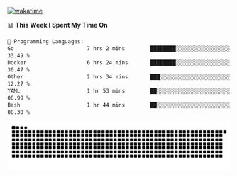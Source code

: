 [![wakatime](https://wakatime.com/badge/user/384f91c6-4eee-411f-8f3b-1b691f58a544.svg)](https://wakatime.com/@384f91c6-4eee-411f-8f3b-1b691f58a544)

<!--START_SECTION:waka-->
📊 **This Week I Spent My Time On** 

```text
💬 Programming Languages: 
Go                       7 hrs 2 mins        ████████░░░░░░░░░░░░░░░░░   33.49 % 
Docker                   6 hrs 24 mins       ████████░░░░░░░░░░░░░░░░░   30.47 % 
Other                    2 hrs 34 mins       ███░░░░░░░░░░░░░░░░░░░░░░   12.27 % 
YAML                     1 hr 53 mins        ██░░░░░░░░░░░░░░░░░░░░░░░   08.99 % 
Bash                     1 hr 44 mins        ██░░░░░░░░░░░░░░░░░░░░░░░   08.30 % 
```


<!--END_SECTION:waka-->

<picture>
  <source media="(prefers-color-scheme: dark)" srcset="https://raw.githubusercontent.com/fuwx295/fuwx295/output/github-contribution-grid-snake-dark.svg">
  <source media="(prefers-color-scheme: light)" srcset="https://raw.githubusercontent.com/fuwx295/fuwx295/output/github-contribution-grid-snake.svg">
  <img alt="github contribution grid snake animation" src="https://raw.githubusercontent.com/fuwx295/fuwx295/output/github-contribution-grid-snake.svg">
</picture>

